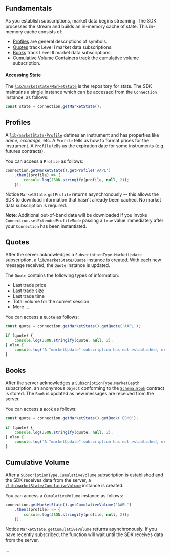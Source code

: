 ## Fundamentals

As you establish subscriptions, market data begins streaming. The SDK processes the stream and builds an in-memory cache of state. This in-memory cache consists of:

* [Profiles](#profiles) are general descriptions of symbols.
* [Quotes](#quotes) track Level I market data subscriptions.
* [Books](#books) track Level II market data subscriptions.
* [Cumulative Volume Containers](#cumulative-volume) track the cumulative volume subscription.

#### Accessing State

The [```lib/marketState/MarketState```](/content/sdk/lib-marketstate?id=marketstate) is the repository for state. The SDK maintains a single instance which can be accessed from the ```Connection``` instance, as follows:

```js
const state = connection.getMarketState();
```

## Profiles

A [```lib/marketState/Profile```](/content/sdk/lib-marketstate?id=profile) defines an instrument and has properties like *name*, *exchange*, etc. A ```Profile``` tells us how to format prices for the instrument. A ```Profile``` tells us the expiration date for some instruments (e.g. futures contracts).

You can access a ```Profile``` as follows:

```js
connection.getMarketState().getProfile('AAPL')
	.then((profile) => {
		console.log(JSON.stringify(profile, null, 2));
	});
```

Notice ```MarketState.getProfile``` returns asynchronously -- this allows the SDK to download information that hasn't already been cached.  No market data subscription is required.

**Note**: Additional out-of-band data will be downloaded if you invoke ```Connection.setExtendedProfileMode``` passing a ```true``` value immediately after your ```Connection``` has been instantiated.

## Quotes

After the server acknowledges a ```SubscriptionType.MarketUpdate``` subscription, a [```lib/marketState/Quote```](/content/sdk/lib-marketstate?id=marketstate) instance is created. With each new message received, the ```Quote``` instance is updated.

The ```Quote``` contains the following types of information:

* Last trade price
* Last trade size
* Last trade time
* Total volume for the current session
* More ...

You can access a ```Quote``` as follows:

```js
const quote = connection.getMarketState().getQuote('AAPL');

if (quote) {
	console.log(JSON.stringify(quote, null, 2);
} else {
	console.log('A "marketUpdate" subscription has not established, or the server has not yet responded');
}
```

## Books

After the server acknowledges a ```SubscriptionType.MarketDepth``` subscription, an anonymous ```Object``` conforming to the [```Schema.Book```](content/sdk/lib-marketstate?id=schemabook) contract is stored. The ```Book``` is updated as new messages are received from the server.

You can access a ```Book``` as follows:

```js
const quote = connection.getMarketState().getBook('ESM0');

if (quote) {
	console.log(JSON.stringify(quote, null, 2);
} else {
	console.log('A "marketUpdate" subscription has not established, or the server has not yet responded');
}

```

## Cumulative Volume

After a ```SubscriptionType.CumulativeVolume``` subscription is established and the SDK receives data from the server, a [```/lib/marketState/CumulativeVolume```](/content/sdk/lib-marketstate?id=cumulativevolume) instance is created.

You can access a ```CumulativeVolume``` instance as follows:

```js
connection.getMarketState().getCumulativeVolume('AAPL')
	.then((profile) => {
		console.log(JSON.stringify(profile, null, 2));
	});
```

Notice ```MarketState.getCumulativeVolume``` returns asynchronously. If you have recently subscribed, the function will wait until the SDK receives data from the server.



...